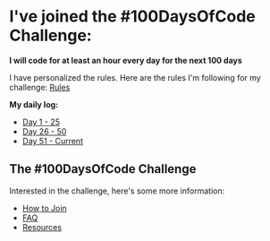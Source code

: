# I've joined the #100DaysOfCode Challenge:

**I will code for at least an hour every day for the next 100 days**

I have personalized the rules. Here are the rules I'm following for my challenge: [Rules](rules.md)

**My daily log:**
* [Day 1 - 25](log-r1-d01-25.md)
* [Day 26 - 50](log-r1-d26-50.md)
* [Day 51 - Current](log.md)

## The #100DaysOfCode Challenge

Interested in the challenge, here's some more information:
* [How to Join](howtojoin.md)
* [FAQ](FAQ.md)
* [Resources](resources.md)
